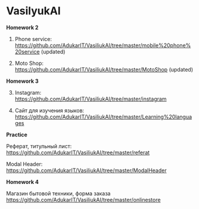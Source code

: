 # VasilyukAI

**Homework 2**

1. Phone service: <https://github.com/AdukarIT/VasiliukAI/tree/master/mobile%20phone%20service> (updated)

2. Moto Shop: <https://github.com/AdukarIT/VasiliukAI/tree/master/MotoShop> (updated)

**Homework 3**

3. Instagram: <https://github.com/AdukarIT/VasiliukAI/tree/master/instagram>

4. Сайт для изучения языков: <https://github.com/AdukarIT/VasiliukAI/tree/master/Learning%20languages>

**Practice**

Реферат, титульный лист: <https://github.com/AdukarIT/VasiliukAI/tree/master/referat>

Modal Header: <https://github.com/AdukarIT/VasiliukAI/tree/master/ModalHeader>

**Homework 4**

Магазин бытовой техники, форма заказа <https://github.com/AdukarIT/VasiliukAI/tree/master/onlinestore> 


